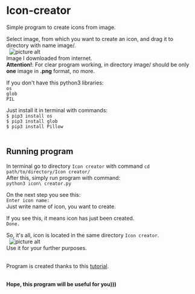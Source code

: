 # Icon-creator
Simple program to create icons from image.

Select image, from which you want to create an icon, and drag it to directory with name image/.<br/>
&nbsp;&nbsp;![picture alt](https://github.com/sophia-tslk/Icon-creator/blob/master/examples/image_location.png) <br/>
Image I downloaded from internet. <br/>
__Attention!__: For clear program working, in directory image/ should be only __one__ image in __.png__ format, no more.<br/>

If you don't have this python3 libraries:<br/>
`os`<br/>
`glob`<br/>
`PIL`<br/>

Just install it in terminal with commands:<br/>
`$ pip3 install os`<br/>
`$ pip3 install glob`<br/>
`$ pip3 install Pillow`<br/>
<br/>
## Running program <br/>
In terminal go to directory `Icon creator` with command
`cd path/to/directory/Icon creator/`<br/>
After this, simply run program with command:<br/>
`python3 icon\ creator.py`<br/>

On the next step you see this:<br/>
`Enter icon name: `<br/>
Just write name of icon, you want to create.<br/>

If you see this, it means icon has just been created.<br/>
`Done.`<br/>

So, it's all, icon is located in the same directory `Icon creator`.<br/>
&nbsp;&nbsp;![picture alt](https://github.com/sophia-tslk/Icon-creator/blob/master/examples/icon_location.png) <br/>
Use it for your further purposes.
<br/><br/>

Program is created thanks to this <a href="https://www.youtube.com/watch?v=QbVni3ot76U">tutorial</a>.<br/>
<br/>

__Hope, this program will be useful for you)))__
